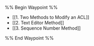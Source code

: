 %% Begin Waypoint %%
- [[1. Two Methods to Modify an ACL]]
- [[2. Text Editor Method]]
- [[3. Sequence Number Method]]

%% End Waypoint %%

